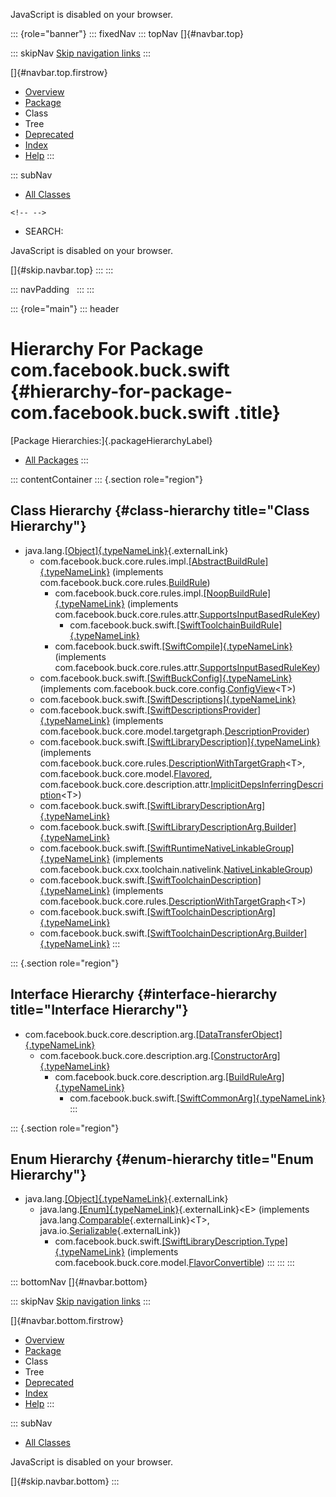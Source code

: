 <div>

JavaScript is disabled on your browser.

</div>

::: {role="banner"}
::: fixedNav
::: topNav
[]{#navbar.top}

::: skipNav
[Skip navigation links](#skip.navbar.top "Skip navigation links")
:::

[]{#navbar.top.firstrow}

-   [Overview](../../../../index.html)
-   [Package](package-summary.html)
-   Class
-   Tree
-   [Deprecated](../../../../deprecated-list.html)
-   [Index](../../../../index-all.html)
-   [Help](../../../../help-doc.html)
:::

::: subNav
-   [All Classes](../../../../allclasses.html)

```{=html}
<!-- -->
```
-   SEARCH:

<div>

<div>

JavaScript is disabled on your browser.

</div>

</div>

[]{#skip.navbar.top}
:::
:::

::: navPadding
 
:::
:::

::: {role="main"}
::: header
# Hierarchy For Package com.facebook.buck.swift {#hierarchy-for-package-com.facebook.buck.swift .title}

[Package Hierarchies:]{.packageHierarchyLabel}

-   [All Packages](../../../../overview-tree.html)
:::

::: contentContainer
::: {.section role="region"}
## Class Hierarchy {#class-hierarchy title="Class Hierarchy"}

-   java.lang.[[Object]{.typeNameLink}](http://docs.oracle.com/javase/7/docs/api/java/lang/Object.html?is-external=true "class or interface in java.lang"){.externalLink}
    -   com.facebook.buck.core.rules.impl.[[AbstractBuildRule]{.typeNameLink}](../core/rules/impl/AbstractBuildRule.html "class in com.facebook.buck.core.rules.impl")
        (implements
        com.facebook.buck.core.rules.[BuildRule](../core/rules/BuildRule.html "interface in com.facebook.buck.core.rules"))
        -   com.facebook.buck.core.rules.impl.[[NoopBuildRule]{.typeNameLink}](../core/rules/impl/NoopBuildRule.html "class in com.facebook.buck.core.rules.impl")
            (implements
            com.facebook.buck.core.rules.attr.[SupportsInputBasedRuleKey](../core/rules/attr/SupportsInputBasedRuleKey.html "interface in com.facebook.buck.core.rules.attr"))
            -   com.facebook.buck.swift.[[SwiftToolchainBuildRule]{.typeNameLink}](SwiftToolchainBuildRule.html "class in com.facebook.buck.swift")
        -   com.facebook.buck.swift.[[SwiftCompile]{.typeNameLink}](SwiftCompile.html "class in com.facebook.buck.swift")
            (implements
            com.facebook.buck.core.rules.attr.[SupportsInputBasedRuleKey](../core/rules/attr/SupportsInputBasedRuleKey.html "interface in com.facebook.buck.core.rules.attr"))
    -   com.facebook.buck.swift.[[SwiftBuckConfig]{.typeNameLink}](SwiftBuckConfig.html "class in com.facebook.buck.swift")
        (implements
        com.facebook.buck.core.config.[ConfigView](../core/config/ConfigView.html "interface in com.facebook.buck.core.config")\<T\>)
    -   com.facebook.buck.swift.[[SwiftDescriptions]{.typeNameLink}](SwiftDescriptions.html "class in com.facebook.buck.swift")
    -   com.facebook.buck.swift.[[SwiftDescriptionsProvider]{.typeNameLink}](SwiftDescriptionsProvider.html "class in com.facebook.buck.swift")
        (implements
        com.facebook.buck.core.model.targetgraph.[DescriptionProvider](../core/model/targetgraph/DescriptionProvider.html "interface in com.facebook.buck.core.model.targetgraph"))
    -   com.facebook.buck.swift.[[SwiftLibraryDescription]{.typeNameLink}](SwiftLibraryDescription.html "class in com.facebook.buck.swift")
        (implements
        com.facebook.buck.core.rules.[DescriptionWithTargetGraph](../core/rules/DescriptionWithTargetGraph.html "interface in com.facebook.buck.core.rules")\<T\>,
        com.facebook.buck.core.model.[Flavored](../core/model/Flavored.html "interface in com.facebook.buck.core.model"),
        com.facebook.buck.core.description.attr.[ImplicitDepsInferringDescription](../core/description/attr/ImplicitDepsInferringDescription.html "interface in com.facebook.buck.core.description.attr")\<T\>)
    -   com.facebook.buck.swift.[[SwiftLibraryDescriptionArg]{.typeNameLink}](SwiftLibraryDescriptionArg.html "class in com.facebook.buck.swift")
    -   com.facebook.buck.swift.[[SwiftLibraryDescriptionArg.Builder]{.typeNameLink}](SwiftLibraryDescriptionArg.Builder.html "class in com.facebook.buck.swift")
    -   com.facebook.buck.swift.[[SwiftRuntimeNativeLinkableGroup]{.typeNameLink}](SwiftRuntimeNativeLinkableGroup.html "class in com.facebook.buck.swift")
        (implements
        com.facebook.buck.cxx.toolchain.nativelink.[NativeLinkableGroup](../cxx/toolchain/nativelink/NativeLinkableGroup.html "interface in com.facebook.buck.cxx.toolchain.nativelink"))
    -   com.facebook.buck.swift.[[SwiftToolchainDescription]{.typeNameLink}](SwiftToolchainDescription.html "class in com.facebook.buck.swift")
        (implements
        com.facebook.buck.core.rules.[DescriptionWithTargetGraph](../core/rules/DescriptionWithTargetGraph.html "interface in com.facebook.buck.core.rules")\<T\>)
    -   com.facebook.buck.swift.[[SwiftToolchainDescriptionArg]{.typeNameLink}](SwiftToolchainDescriptionArg.html "class in com.facebook.buck.swift")
    -   com.facebook.buck.swift.[[SwiftToolchainDescriptionArg.Builder]{.typeNameLink}](SwiftToolchainDescriptionArg.Builder.html "class in com.facebook.buck.swift")
:::

::: {.section role="region"}
## Interface Hierarchy {#interface-hierarchy title="Interface Hierarchy"}

-   com.facebook.buck.core.description.arg.[[DataTransferObject]{.typeNameLink}](../core/description/arg/DataTransferObject.html "interface in com.facebook.buck.core.description.arg")
    -   com.facebook.buck.core.description.arg.[[ConstructorArg]{.typeNameLink}](../core/description/arg/ConstructorArg.html "interface in com.facebook.buck.core.description.arg")
        -   com.facebook.buck.core.description.arg.[[BuildRuleArg]{.typeNameLink}](../core/description/arg/BuildRuleArg.html "interface in com.facebook.buck.core.description.arg")
            -   com.facebook.buck.swift.[[SwiftCommonArg]{.typeNameLink}](SwiftCommonArg.html "interface in com.facebook.buck.swift")
:::

::: {.section role="region"}
## Enum Hierarchy {#enum-hierarchy title="Enum Hierarchy"}

-   java.lang.[[Object]{.typeNameLink}](http://docs.oracle.com/javase/7/docs/api/java/lang/Object.html?is-external=true "class or interface in java.lang"){.externalLink}
    -   java.lang.[[Enum]{.typeNameLink}](http://docs.oracle.com/javase/7/docs/api/java/lang/Enum.html?is-external=true "class or interface in java.lang"){.externalLink}\<E\>
        (implements
        java.lang.[Comparable](http://docs.oracle.com/javase/7/docs/api/java/lang/Comparable.html?is-external=true "class or interface in java.lang"){.externalLink}\<T\>,
        java.io.[Serializable](http://docs.oracle.com/javase/7/docs/api/java/io/Serializable.html?is-external=true "class or interface in java.io"){.externalLink})
        -   com.facebook.buck.swift.[[SwiftLibraryDescription.Type]{.typeNameLink}](SwiftLibraryDescription.Type.html "enum in com.facebook.buck.swift")
            (implements
            com.facebook.buck.core.model.[FlavorConvertible](../core/model/FlavorConvertible.html "interface in com.facebook.buck.core.model"))
:::
:::
:::

::: bottomNav
[]{#navbar.bottom}

::: skipNav
[Skip navigation links](#skip.navbar.bottom "Skip navigation links")
:::

[]{#navbar.bottom.firstrow}

-   [Overview](../../../../index.html)
-   [Package](package-summary.html)
-   Class
-   Tree
-   [Deprecated](../../../../deprecated-list.html)
-   [Index](../../../../index-all.html)
-   [Help](../../../../help-doc.html)
:::

::: subNav
-   [All Classes](../../../../allclasses.html)

<div>

<div>

JavaScript is disabled on your browser.

</div>

</div>

[]{#skip.navbar.bottom}
:::
